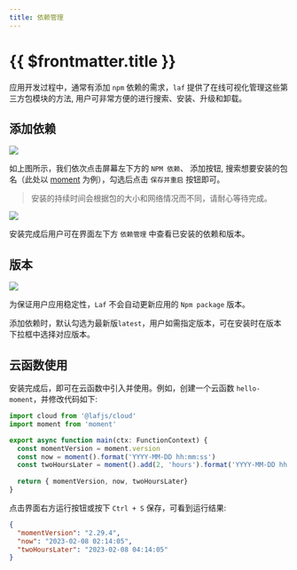 ```yaml
---
title: 依赖管理
---
```


# {{ $frontmatter.title }}

应用开发过程中，通常有添加 `npm` 依赖的需求，`laf` 提供了在线可视化管理这些第三方包模块的方法, 用户可非常方便的进行搜索、安装、升级和卸载。

## 添加依赖

![](/doc-images/add-packages.png)

如上图所示，我们依次点击屏幕左下方的 `NPM 依赖`、 添加按钮, 搜索想要安装的包名（此处以 [moment](https://www.npmjs.com/package/moment) 为例），勾选后点击 `保存并重启` 按钮即可。

> 安装的持续时间会根据包的大小和网络情况而不同，请耐心等待完成。

![](/doc-images/package-list.png)


安装完成后用户可在界面左下方 `依赖管理` 中查看已安装的依赖和版本。

## 版本

![](/doc-images/select-package-version.png)

为保证用户应用稳定性，`Laf` 不会自动更新应用的 `Npm package` 版本。

添加依赖时，默认勾选为最新版`latest`，用户如需指定版本，可在安装时在版本下拉框中选择对应版本。


## 云函数使用

安装完成后，即可在云函数中引入并使用。例如，创建一个云函数 `hello-moment`，并修改代码如下: 

```typescript
import cloud from '@lafjs/cloud'
import moment from 'moment'

export async function main(ctx: FunctionContext) {
  const momentVersion = moment.version
  const now = moment().format('YYYY-MM-DD hh:mm:ss')
  const twoHoursLater = moment().add(2, 'hours').format('YYYY-MM-DD hh:mm:ss')
  
  return { momentVersion, now, twoHoursLater}
}
```

点击界面右方运行按钮或按下 `Ctrl + S` 保存，可看到运行结果:

```json
{
  "momentVersion": "2.29.4",
  "now": "2023-02-08 02:14:05",
  "twoHoursLater": "2023-02-08 04:14:05"
}
```